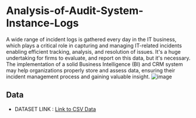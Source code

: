 # Analysis-of-Audit-System-Instance-Logs
A wide range of incident logs is gathered every day in the IT business, which plays a critical role in capturing and managing IT-related incidents enabling efficient tracking, analysis, and resolution of issues. It's a huge undertaking for firms to evaluate, and report on this data, but it's necessary. The implementation of a solid Business Intelligence (BI) and CRM system may help organizations properly store and assess data, ensuring their incident management process and gaining valuable insight. ![image](https://github.com/Vinithvk98/Analysis-of-Audit-System-Instance-Logs/assets/123490578/2fd29f66-074a-4e64-9916-ddb5c7533aa8)

## Data

- DATASET LINK : [Link to CSV Data](https://www.kaggle.com/datasets/shamiulislamshifat/it-incident-log-dataset)
